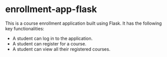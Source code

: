 # enrollment-app-flask

This is a course enrollment application built using Flask. It has the following key functionalities:
- A student can log in to the application.
- A student can register for a course.
- A student can view all their registered courses.